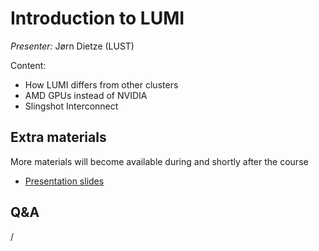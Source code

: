 # Introduction to LUMI

*Presenter:* Jørn Dietze (LUST)

Content:

-   How LUMI differs from other clusters
-   AMD GPUs instead of NVIDIA
-   Slingshot Interconnect

<!-- 
<video src="https://462000265.lumidata.eu/ai-20241126/recordings/01_Introduction.mp4" controls="controls"></video>
-->


## Extra materials

More materials will become available during and shortly after the course

-   [Presentation slides](https://462000265.lumidata.eu/ai-20241126/files/LUMI-ai-20241126-01-Lumi_intro.pdf)


## Q&A

/


